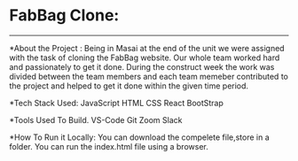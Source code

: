 # FabBag Clone:
<hr>
*About the Project : Being in Masai at the end of the unit we were assigned with the task of cloning the FabBag website. Our  whole team worked hard and passionately to get it done. During the construct week the work was divided between the team members and each team memeber contributed to the project and helped to get it done within the given time period.

*Tech Stack Used: JavaScript HTML CSS React BootStrap

*Tools Used To Build. VS-Code Git Zoom Slack

*How To Run it Locally: You can download the compelete file,store in a folder. You can run the index.html file using a browser.
